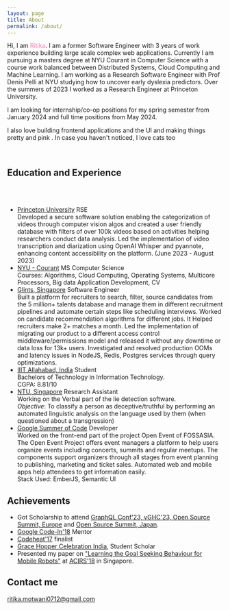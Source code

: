 ```yaml
---
layout: page
title: About
permalink: /about/
---
```


<p>Hi, I am <span style="color: #FE7BB0">Ritika</span>. I am a former Software Engineer with 3 years of work experience building large scale complex web applications. Currently I am pursuing a masters degree at NYU Courant in Computer Science with a course work balanced between Distributed Systems, Cloud Computing and Machine Learning. I am working as a Research Software Engineer with Prof Denis Pelli at NYU studying how to uncover early dyslexia predictors. Over the summers of 2023 I worked as a Research Engineer at Princeton University.
</p>
<p> I am looking for internship/co-op positions for my spring semester from January 2024 and full time positions from May 2024. </p>
<p>I also love building frontend applications and the UI and making things pretty and pink <i class='fas fa-star' id="star"></i>. In case you haven't noticed, I love cats too <i class="fab fa-github-square" id="paw"></i></p>
&nbsp;
&nbsp;

## Education and Experience
<br/>
<br/>

<ul class="timeline">
  <!-- Item 1 -->
  <li>
      <div class="direction-r">
        <div class="flag-wrapper">
          <span class="hexa"></span>
          <span class="flag"><a href="https://researchcomputing.princeton.edu/" target="_blank" class="effect-increase">Princeton University</a></span>
          <span class="time-wrapper"><span class="time">RSE</span></span>
        </div>
        <div class="desc">
            Developed a secure software solution enabling the categorization of videos through computer vision algos and created a user friendly database with filters of over 100k videos based on activities helping researchers conduct data analysis. Led the implementation of video transcription and diarization using OpenAI Whisper and pyannote, enhancing content accessibility on the platform. (June 2023 - August 2023)
        </div>
      </div>
    </li>
  
  <li>
      <div class="direction-l">
        <div class="flag-wrapper">
          <span class="hexa"></span>
          <span class="flag"><a href="https://www.nyu.edu/" target="_blank" class="effect-increase">NYU - Courant</a></span>
          <span class="time-wrapper"><span class="time">MS Computer Science</span></span>
        </div>
        <div class="desc">
           Courses: Algorithms, Cloud Computing, Operating Systems, Multicore Processors, Big data Application Development, CV
        </div>
      </div>
    </li>
  
  <li>
      <div class="direction-r">
        <div class="flag-wrapper">
          <span class="hexa"></span>
          <span class="flag"><a href="https://glints.com" target="_blank" class="effect-increase">Glints, Singapore</a></span>
          <span class="time-wrapper"><span class="time">Software Engineer</span></span>
        </div>
        <div class="desc">
          Built a platform for recruiters to search, filter, source candidates from the 5 million+ talents database and manage them in different recruitment pipelines and automate certain steps like scheduling interviews. Worked on candidate recommendation algorithms for different jobs. It Helped recruiters make 2+ matches a month. Led the implementation of migrating our product to a different access control middleware/permissions model and released it without any downtime or data loss for 13k+ users. Investigated and resolved production OOMs and latency issues in NodeJS, Redis, Postgres services through query optimizations.
        </div>
      </div>
    </li>
  <li>
    <div class="direction-l">
      <div class="flag-wrapper">
        <span class="hexa"></span>
        <span class="flag"><a href="https://iiita.ac.in" target="_blank" class="effect-increase">IIIT Allahabad, India</a></span>
        <span class="time-wrapper"><span class="time">Student</span></span>
      </div>
      <div class="desc">
        Bachelors of Technology in Information Technology.<br/>
        CGPA: 8.81/10<br/>
      </div>
    </div>
  </li>

  <!-- Item 2 -->
  <li>
    <div class="direction-l">
      <div class="flag-wrapper">
        <span class="hexa"></span>
        <span class="flag"><a href="https://www.ntu.edu.sg/Pages/home.aspx" target="_blank" class="effect-increase">NTU, Singapore</a></span>
        <span class="time-wrapper"><span class="time">Research Assistant</span></span>
      </div>
      <div class="desc">
        Working on the Verbal part of the lie detection software. <br />
        <i>Objective</i>: To classify a person as deceptive/truthful by performing an automated linguistic analysis on the language used by them (when questioned about a transgression)
      </div>
    </div>
  </li>
  <li>
    <div class="direction-r">
      <div class="flag-wrapper">
        <span class="hexa"></span>
        <span class="flag"><a href="https://summerofcode.withgoogle.com/" target="_blank" class="effect-increase">Google Summer of Code</a></span>
        <span class="time-wrapper"><span class="time">Developer</span></span>
      </div>
      <div class="desc">Worked on the front-end part of the project Open Event of FOSSASIA. The Open Event Project offers event managers a platform to help users organize events including concerts, summits and regular meetups. The components support organizers through all stages from event planning to publishing, marketing and ticket sales. Automated web and mobile apps help attendees to get information easily.<br />
        Stack Used: EmberJS, Semantic UI
      </div>
    </div>
  </li>
</ul>


<div id="tuna" class="scrolling"></div>
<script>
var animationStarted = false;
window.onscroll = function (e) {
if(!animationStarted){
document.getElementById("tuna").classList.remove('scrolling');
setTimeout(function(){animationStarted=false},1000);

}
isScrolling=true;
setTimeout(function(){
document.getElementById("tuna").classList.add('scrolling');
animationStarted=true
}, 100);
}
</script>


## Achievements

* Got Scholarship to attend <a href="https://events.linuxfoundation.org/events/open-source-summit-europe-2019/" target="_blank"><span class="underline--magical">GraphQL Conf'23, vGHC'23, Open Source Summit, Europe</span></a> and <a href="https://events.linuxfoundation.org/events/open-source-summit-japan-2019/attend/about/" target="_blank"><span class="underline--magical">Open Source Summit, Japan</span></a>.
* <a href="https://codein.withgoogle.com/" target="_blank"><span class="underline--magical">Google Code-In'18</span></a> Mentor
* <a href="https://2017.codeheat.org/" target="_blank"><span class="underline--magical">Codeheat'17</span></a> finalist
* <a href="http://ghcindia.anitab.org/" target="_blank"><span class="underline--magical">Grace Hopper Celebration India</span></a>, Student Scholar
* Presented my paper on <a href="https://ieeexplore.ieee.org/abstract/document/8467230" target="_blank"><span class="underline--magical">"Learning the Goal Seeking Behaviour for Mobile Robots"</span></a> at <a href="http://www.acirs.org/" target="_blank"><span class="underline--magical">ACIRS'18</span></a> in Singapore.


## Contact me

[ritika.motwani0712@gmail.com](mailto:ritika.motwani0712@gmail.com)
